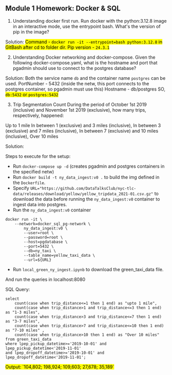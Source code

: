## Module 1 Homework: Docker & SQL

1. Understanding docker first run. 
Run docker with the python:3.12.8 image in an interactive mode, use the entrypoint bash.
What's the version of pip in the image?


Solution:
<span style="background-color: #FFFF00; color: black;">
Command - `docker run -it --entrypoint=bash python:3.12.8` in GitBash after cd to folder dir. 
Pip version - `24.3.1`
</span>

2. Understanding Docker networking and docker-compose.
Given the following docker-compose.yaml, what is the hostname and port that pgadmin should use to connect to the postgres database?

Solution: 
Both the service name `db` and the container name `postgres` can be used. 
PortNumber - 5432 (inside the netw, this port connects to the postgres container, so pgadmin must use this)
Hostname - db/postgres 
SO, <span style="background-color: #FFFF00; color: black;"> `db:5432` or `postgres:5432` </span>

3. Trip Segmentation Count
During the period of October 1st 2019 (inclusive) and November 1st 2019 (exclusive), how many trips, respectively, happened:

Up to 1 mile
In between 1 (exclusive) and 3 miles (inclusive),
In between 3 (exclusive) and 7 miles (inclusive),
In between 7 (exclusive) and 10 miles (inclusive),
Over 10 miles


Solution:

Steps to execute for the setup:
- Run `docker-compose up -d` (creates pgadmin and postgres containers in the specified netw)
- Run `docker build -t ny_data_ingest:v0 .` to build the img defined in the `Dockerfile`. 
- Specify `URL="https://github.com/DataTalksClub/nyc-tlc-data/releases/download/yellow/yellow_tripdata_2021-01.csv.gz"` to download the data before running the `ny_data_ingest:v0` container to ingest data into postgres.
- Run the `ny_data_ingest:v0` container
```
docker run -it \
    --network=docker_sql_pg-network \
        ny_data_ingest:v0 \
        --user=root \
        --password=root \
        --host=pgdatabase \
        --port=5432 \
        --db=ny_taxi \
        --table_name=yellow_taxi_data \
        --url=${URL}
```

- Run `local_green_ny_ingest.ipynb` to download the green_taxi_data file. 

And run the queries in localhost:8080

SQL Query:
```
select 
	count(case when trip_distance<=1 then 1 end) as "upto 1 mile", 
	count(case when trip_distance>1 and trip_distance<=3 then 1 end) as "1-3 miles", 
	count(case when trip_distance>3 and trip_distance<=7 then 1 end) as "3-7 miles", 
	count(case when trip_distance>7 and trip_distance<=10 then 1 end) as "7-10 miles" , 
	count(case when trip_distance>10 then 1 end) as "Over 10 miles" 
from green_taxi_data
where lpep_pickup_datetime>='2019-10-01' and lpep_pickup_datetime<'2019-11-01'
and lpep_dropoff_datetime>='2019-10-01' and lpep_dropoff_datetime<'2019-11-01'; 

```
<span style="background-color: #FFFF00; color: black;">
Output:
`104,802; 198,924; 109,603; 27,678; 35,189`
</span>

